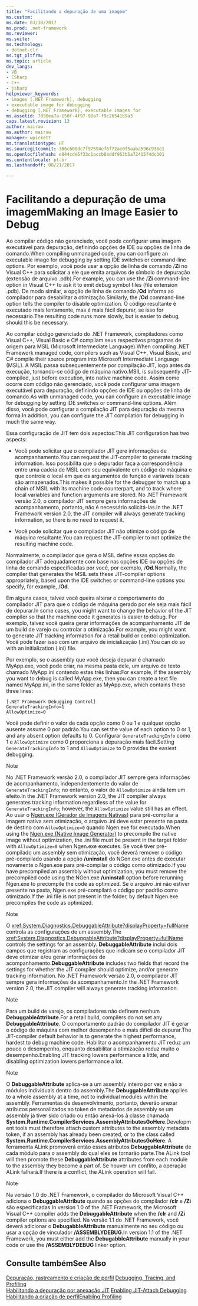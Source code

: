 ```yaml
---
title: "Facilitando a depuração de uma imagem"
ms.custom: 
ms.date: 03/30/2017
ms.prod: .net-framework
ms.reviewer: 
ms.suite: 
ms.technology:
- dotnet-clr
ms.tgt_pltfrm: 
ms.topic: article
dev_langs:
- VB
- CSharp
- C++
- jsharp
helpviewer_keywords:
- images [.NET Framework], debugging
- executable image for debugging
- debugging [.NET Framework], executable images for
ms.assetid: 7d90ea7a-150f-4f97-98a7-f9c26541b9a3
caps.latest.revision: 13
author: mairaw
ms.author: mairaw
manager: wpickett
ms.translationtype: HT
ms.sourcegitcommit: 306c608dc7f97594ef6f72ae0f5aaba596c936e1
ms.openlocfilehash: e844cde5f33c1accb8addf953b5a72415f4dc301
ms.contentlocale: pt-br
ms.lasthandoff: 08/21/2017

---
```

# <a name="making-an-image-easier-to-debug"></a><span data-ttu-id="22634-102">Facilitando a depuração de uma imagem</span><span class="sxs-lookup"><span data-stu-id="22634-102">Making an Image Easier to Debug</span></span>
<span data-ttu-id="22634-103">Ao compilar código não gerenciado, você pode configurar uma imagem executável para depuração, definindo opções de IDE ou opções de linha de comando.</span><span class="sxs-lookup"><span data-stu-id="22634-103">When compiling unmanaged code, you can configure an executable image for debugging by setting IDE switches or command-line options.</span></span> <span data-ttu-id="22634-104">Por exemplo, você pode usar a opção de linha de comando /**Zi** no Visual C++ para solicitar a ele que emita arquivos de símbolo de depuração (extensão de arquivo .pdb).</span><span class="sxs-lookup"><span data-stu-id="22634-104">For example, you can use the /**Zi** command-line option in Visual C++ to ask it to emit debug symbol files (file extension .pdb).</span></span> <span data-ttu-id="22634-105">De modo similar, a opção de linha de comando /**Od** informa ao compilador para desabilitar a otimização.</span><span class="sxs-lookup"><span data-stu-id="22634-105">Similarly, the /**Od** command-line option tells the compiler to disable optimization.</span></span> <span data-ttu-id="22634-106">O código resultante é executado mais lentamente, mas é mais fácil depurar, se isso for necessário.</span><span class="sxs-lookup"><span data-stu-id="22634-106">The resulting code runs more slowly, but is easier to debug, should this be necessary.</span></span>  
  
 <span data-ttu-id="22634-107">Ao compilar código gerenciado do .NET Framework, compiladores como Visual C++, Visual Basic e C# compilam seus respectivos programas de origem para MSIL (Microsoft Intermediate Language).</span><span class="sxs-lookup"><span data-stu-id="22634-107">When compiling .NET Framework managed code, compilers such as Visual C++, Visual Basic, and C# compile their source program into Microsoft Intermediate Language (MSIL).</span></span> <span data-ttu-id="22634-108">A MSIL passa subsequentemente por compilação JIT, logo antes da execução, tornando-se código de máquina nativo.</span><span class="sxs-lookup"><span data-stu-id="22634-108">MSIL is subsequently JIT-compiled, just before execution, into native machine code.</span></span> <span data-ttu-id="22634-109">Assim como ocorre com código não gerenciado, você pode configurar uma imagem executável para depuração, definindo opções de IDE ou opções de linha de comando.</span><span class="sxs-lookup"><span data-stu-id="22634-109">As with unmanaged code, you can configure an executable image for debugging by setting IDE switches or command-line options.</span></span> <span data-ttu-id="22634-110">Além disso, você pode configurar a compilação JIT para depuração da mesma forma.</span><span class="sxs-lookup"><span data-stu-id="22634-110">In addition, you can configure the JIT compilation for debugging in much the same way.</span></span>  
  
 <span data-ttu-id="22634-111">Essa configuração de JIT tem dois aspectos:</span><span class="sxs-lookup"><span data-stu-id="22634-111">This JIT configuration has two aspects:</span></span>  
  
-   <span data-ttu-id="22634-112">Você pode solicitar que o compilador JIT gere informações de acompanhamento.</span><span class="sxs-lookup"><span data-stu-id="22634-112">You can request the JIT-compiler to generate tracking information.</span></span> <span data-ttu-id="22634-113">Isso possibilita que o depurador faça a correspondência entre uma cadeia de MSIL com seu equivalente em código de máquina e que controle o local em que os argumentos de função e variáveis locais são armazenados.</span><span class="sxs-lookup"><span data-stu-id="22634-113">This makes it possible for the debugger to match up a chain of MSIL with its machine code counterpart, and to track where local variables and function arguments are stored.</span></span>  <span data-ttu-id="22634-114">No .NET Framework versão 2.0, o compilador JIT sempre gera informações de acompanhamento, portanto, não é necessário solicitá-las.</span><span class="sxs-lookup"><span data-stu-id="22634-114">In the .NET Framework version 2.0, the JIT compiler will always generate tracking information, so there is no need to request it.</span></span>  
  
-   <span data-ttu-id="22634-115">Você pode solicitar que o compilador JIT não otimize o código de máquina resultante.</span><span class="sxs-lookup"><span data-stu-id="22634-115">You can request the JIT-compiler to not optimize the resulting machine code.</span></span>  
  
 <span data-ttu-id="22634-116">Normalmente, o compilador que gera o MSIL define essas opções do compilador JIT adequadamente com base nas opções IDE ou opções de linha de comando especificadas por você, por exemplo, /**Od**.</span><span class="sxs-lookup"><span data-stu-id="22634-116">Normally, the compiler that generates the MSIL sets these JIT-compiler options appropriately, based upon the IDE switches or command-line options you specify, for example, /**Od**.</span></span>  
  
 <span data-ttu-id="22634-117">Em alguns casos, talvez você queira alterar o comportamento do compilador JIT para que o código de máquina gerado por ele seja mais fácil de depurar.</span><span class="sxs-lookup"><span data-stu-id="22634-117">In some cases, you might want to change the behavior of the JIT compiler so that the machine code it generates is easier to debug.</span></span> <span data-ttu-id="22634-118">Por exemplo, talvez você queira gerar informações de acompanhamento JIT de um build de varejo ou controlar a otimização.</span><span class="sxs-lookup"><span data-stu-id="22634-118">For example, you might want to generate JIT tracking information for a retail build or control optimization.</span></span> <span data-ttu-id="22634-119">Você pode fazer isso com um arquivo de inicialização (.ini).</span><span class="sxs-lookup"><span data-stu-id="22634-119">You can do so with an initialization (.ini) file.</span></span>  
  
 <span data-ttu-id="22634-120">Por exemplo, se o assembly que você deseja depurar é chamado MyApp.exe, você pode criar, na mesma pasta dele, um arquivo de texto chamado MyApp.ini contendo estas três linhas:</span><span class="sxs-lookup"><span data-stu-id="22634-120">For example, if the assembly you want to debug is called MyApp.exe, then you can create a text file named MyApp.ini, in the same folder as MyApp.exe, which contains these three lines:</span></span>  
  
```  
[.NET Framework Debugging Control]  
GenerateTrackingInfo=1  
AllowOptimize=0  
```  
  
 <span data-ttu-id="22634-121">Você pode definir o valor de cada opção como 0 ou 1 e qualquer opção ausente assume 0 por padrão.</span><span class="sxs-lookup"><span data-stu-id="22634-121">You can set the value of each option to 0 or 1, and any absent option defaults to 0.</span></span> <span data-ttu-id="22634-122">Configurar `GenerateTrackingInfo` como 1 e `AllowOptimize` como 0 proporciona a depuração mais fácil.</span><span class="sxs-lookup"><span data-stu-id="22634-122">Setting `GenerateTrackingInfo` to 1 and `AllowOptimize` to 0 provides the easiest debugging.</span></span>  
  
> [!NOTE]
>  <span data-ttu-id="22634-123">No .NET Framework versão 2.0, o compilador JIT sempre gera informações de acompanhamento, independentemente do valor de `GenerateTrackingInfo`; no entanto, o valor de `AllowOptimize` ainda tem um efeito.</span><span class="sxs-lookup"><span data-stu-id="22634-123">In the .NET Framework version 2.0, the JIT compiler always generates tracking information regardless of the value for `GenerateTrackingInfo`; however, the `AllowOptimize` value still has an effect.</span></span> <span data-ttu-id="22634-124">Ao usar o [Ngen.exe (Gerador de Imagens Nativas)](../../../docs/framework/tools/ngen-exe-native-image-generator.md) para pré-compilar a imagem nativa sem otimização, o arquivo .ini deve estar presente na pasta de destino com `AllowOptimize=0` quando Ngen.exe for executado.</span><span class="sxs-lookup"><span data-stu-id="22634-124">When using the [Ngen.exe (Native Image Generator)](../../../docs/framework/tools/ngen-exe-native-image-generator.md) to precompile the native image without optimization, the .ini file must be present in the target folder with `AllowOptimize=0` when Ngen.exe executes.</span></span> <span data-ttu-id="22634-125">Se você tiver pré-compilado um assembly sem otimização, você deverá remover o código pré-compilado usando a opção **/uninstall** do NGen.exe antes de executar novamente o Ngen.exe para pré-compilar o código como otimizado.</span><span class="sxs-lookup"><span data-stu-id="22634-125">If you have precompiled an assembly without optimization, you must remove the precompiled code using the NGen.exe **/uninstall** option before rerunning Ngen.exe to precompile the code as optimized.</span></span> <span data-ttu-id="22634-126">Se o arquivo .ini não estiver presente na pasta, Ngen.exe pré-compilará o código por padrão como otimizado.</span><span class="sxs-lookup"><span data-stu-id="22634-126">If the .ini file is not present in the folder, by default Ngen.exe precompiles the code as optimized.</span></span>  
  
> [!NOTE]
>  <span data-ttu-id="22634-127">O <xref:System.Diagnostics.DebuggableAttribute?displayProperty=fullName> controla as configurações de um assembly.</span><span class="sxs-lookup"><span data-stu-id="22634-127">The <xref:System.Diagnostics.DebuggableAttribute?displayProperty=fullName> controls the settings for an assembly.</span></span> <span data-ttu-id="22634-128">**DebuggableAttribute** inclui dois campos que registram as configurações que indicam se o compilador JIT deve otimizar e/ou gerar informações de acompanhamento.</span><span class="sxs-lookup"><span data-stu-id="22634-128">**DebuggableAttribute** includes two fields that record the settings for whether the JIT compiler should optimize, and/or generate tracking information.</span></span> <span data-ttu-id="22634-129">No .NET Framework versão 2.0, o compilador JIT sempre gera informações de acompanhamento.</span><span class="sxs-lookup"><span data-stu-id="22634-129">In the .NET Framework version 2.0, the JIT compiler will always generate tracking information.</span></span>  
  
> [!NOTE]
>  <span data-ttu-id="22634-130">Para um build de varejo, os compiladores não definem nenhum **DebuggableAttribute**.</span><span class="sxs-lookup"><span data-stu-id="22634-130">For a retail build, compilers do not set any **DebuggableAttribute**.</span></span> <span data-ttu-id="22634-131">O comportamento padrão do compilador JIT é gerar o código de máquina com melhor desempenho e mais difícil de depurar.</span><span class="sxs-lookup"><span data-stu-id="22634-131">The JIT-compiler default behavior is to generate the highest performance, hardest to debug machine code.</span></span> <span data-ttu-id="22634-132">Habilitar o acompanhamento JIT reduz um pouco o desempenho, enquanto desabilitar a otimização reduz muito o desempenho.</span><span class="sxs-lookup"><span data-stu-id="22634-132">Enabling JIT tracking lowers performance a little, and disabling optimization lowers performance a lot.</span></span>  
  
> [!NOTE]
>  <span data-ttu-id="22634-133">O **DebuggableAttribute** aplica-se a um assembly inteiro por vez e não a módulos individuais dentro do assembly.</span><span class="sxs-lookup"><span data-stu-id="22634-133">The **DebuggableAttribute** applies to a whole assembly at a time, not to individual modules within the assembly.</span></span> <span data-ttu-id="22634-134">Ferramentas de desenvolvimento, portanto, deverão anexar atributos personalizados ao token de metadados de assembly se um assembly já tiver sido criado ou então anexá-los à classe chamada **System.Runtime.CompilerServices.AssemblyAttributesGoHere**.</span><span class="sxs-lookup"><span data-stu-id="22634-134">Development tools must therefore attach custom attributes to the assembly metadata token, if an assembly has already been created, or to the class called **System.Runtime.CompilerServices.AssemblyAttributesGoHere**.</span></span> <span data-ttu-id="22634-135">A ferramenta ALink promoverá então esses atributos **DebuggableAttribute** de cada módulo para o assembly do qual eles se tornarão parte.</span><span class="sxs-lookup"><span data-stu-id="22634-135">The ALink tool will then promote these **DebuggableAttribute** attributes from each module to the assembly they become a part of.</span></span> <span data-ttu-id="22634-136">Se houver um conflito, a operação ALink falhará.</span><span class="sxs-lookup"><span data-stu-id="22634-136">If there is a conflict, the ALink operation will fail.</span></span>  
  
> [!NOTE]
>  <span data-ttu-id="22634-137">Na versão 1.0 do .NET Framework, o compilador do Microsoft Visual C++ adiciona o **DebuggableAttribute** quando as opções do compilador **/clr** e **/Zi** são especificadas.</span><span class="sxs-lookup"><span data-stu-id="22634-137">In version 1.0 of the .NET Framework, the Microsoft Visual C++ compiler adds the **DebuggableAttribute** when the **/clr** and **/Zi** compiler options are specified.</span></span> <span data-ttu-id="22634-138">Na versão 1.1 do .NET Framework, você deverá adicionar o **DebugabbleAttribute** manualmente no seu código ou usar a opção de vinculador **/ASSEMBLYDEBUG**.</span><span class="sxs-lookup"><span data-stu-id="22634-138">In version 1.1 of the .NET Framework, you must either add the **DebugabbleAttribute** manually in your code or use the **/ASSEMBLYDEBUG** linker option.</span></span>  
  
## <a name="see-also"></a><span data-ttu-id="22634-139">Consulte também</span><span class="sxs-lookup"><span data-stu-id="22634-139">See Also</span></span>  
 <span data-ttu-id="22634-140">[Depuração, rastreamento e criação de perfil](../../../docs/framework/debug-trace-profile/index.md) </span><span class="sxs-lookup"><span data-stu-id="22634-140">[Debugging, Tracing, and Profiling](../../../docs/framework/debug-trace-profile/index.md) </span></span>  
 <span data-ttu-id="22634-141">[Habilitando a depuração por anexação JIT](../../../docs/framework/debug-trace-profile/enabling-jit-attach-debugging.md) </span><span class="sxs-lookup"><span data-stu-id="22634-141">[Enabling JIT-Attach Debugging](../../../docs/framework/debug-trace-profile/enabling-jit-attach-debugging.md) </span></span>  
 [<span data-ttu-id="22634-142">Habilitando a criação de perfil</span><span class="sxs-lookup"><span data-stu-id="22634-142">Enabling Profiling</span></span>](http://msdn.microsoft.com/en-us/3b669676-f0e0-4ebf-8674-68986dd2020d)

